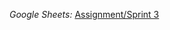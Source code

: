 _Google Sheets:_ [Assignment/Sprint 3](https://docs.google.com/spreadsheets/d/1R1tApz7nKpMVA7CgQMCnHsXSOYGoRZn-CMDE4dQSHEQ/edit#gid=1913573550)
